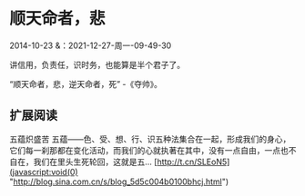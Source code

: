 # 顺天命者，悲

2014-10-23 
&：2021-12-27-周一-09-49-30

讲信用，负责任，识时务，也能算是半个君子了。
    
“顺天命者，悲，逆天命者，死” -《夺帅》。
  

## 扩展阅读
    
五蕴炽盛苦 五蕴——色、受、想、行、识五种法集合在一起，形成我们的身心，它们每一刹那都在变化活动，而我们的心就执著在其中，没有一点自由，一点也不自在，我们在里头生死轮回，这就是五... [http://t.cn/SLEoN5](javascript:void(0) "http://blog.sina.com.cn/s/blog_5d5c004b0100bhcj.html")